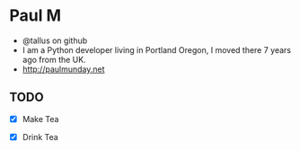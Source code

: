 # Paul M
- @tallus on github
- I am a Python developer living in Portland Oregon, I moved there 7 years ago from the UK.
- http://paulmunday.net

## TODO
- [x] Make Tea
- [x] Drink Tea


